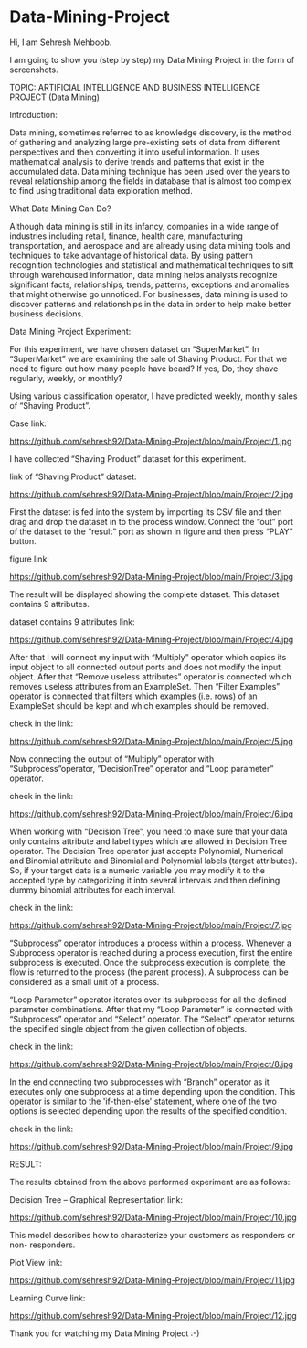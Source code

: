 # Data-Mining-Project

Hi, I am Sehresh Mehboob.

I am going to show you (step by step) my Data Mining Project in the form of screenshots.

TOPIC: ARTIFICIAL INTELLIGENCE AND BUSINESS INTELLIGENCE PROJECT (Data Mining)

Introduction:

Data mining, sometimes referred to as knowledge discovery, is the method of gathering and analyzing large pre-existing sets of data from different perspectives and then converting it into useful information. It uses mathematical analysis to derive trends and patterns that exist in the accumulated data. Data mining technique has been used over the years to reveal relationship among the fields in database that is almost too complex to find using traditional data exploration method.

What Data Mining Can Do?

Although data mining is still in its infancy, companies in a wide range of industries including retail, finance, health care, manufacturing transportation, and aerospace and are already using data mining tools and techniques to take advantage of historical data. By using pattern recognition technologies and statistical and mathematical techniques to sift through warehoused information, data mining helps analysts recognize significant facts, relationships, trends, patterns, exceptions and anomalies that might otherwise go unnoticed. For businesses, data mining is used to discover patterns and relationships in the data in order to help make better business decisions. 

Data Mining Project Experiment:

For this experiment, we have chosen dataset on “SuperMarket”.
In “SuperMarket” we are examining the sale of Shaving Product. For that we need to figure out how many people have beard? If yes, Do, they shave regularly, weekly, or monthly?

Using various classification operator, I have predicted weekly, monthly sales of “Shaving Product”.

Case link:

https://github.com/sehresh92/Data-Mining-Project/blob/main/Project/1.jpg

I have collected “Shaving Product” dataset for this experiment.

link of “Shaving Product” dataset:

https://github.com/sehresh92/Data-Mining-Project/blob/main/Project/2.jpg

First the dataset is fed into the system by importing its CSV file and then drag and drop the dataset in to the process window. Connect the “out” port of the dataset to the “result” port as shown in figure and then press “PLAY” button.

figure link: 

https://github.com/sehresh92/Data-Mining-Project/blob/main/Project/3.jpg

The result will be displayed showing the complete dataset. This dataset contains 9 attributes.

dataset contains 9 attributes link:

https://github.com/sehresh92/Data-Mining-Project/blob/main/Project/4.jpg

After that I will connect my input with “Multiply” operator which copies its input object to all connected output ports and does not modify the input object. After that “Remove useless attributes” operator is connected which removes useless attributes from an ExampleSet. Then “Filter Examples” operator is connected that filters which examples (i.e. rows) of an ExampleSet should be kept and which examples should be removed.

check in the link: 

https://github.com/sehresh92/Data-Mining-Project/blob/main/Project/5.jpg

Now connecting the output of “Multiply” operator with “Subprocess”operator, ”DecisionTree” operator and “Loop parameter” operator.

check in the link: 

https://github.com/sehresh92/Data-Mining-Project/blob/main/Project/6.jpg

When working with “Decision Tree”, you need to make sure that your data only contains attribute and label types which are allowed in Decision Tree operator. The Decision Tree operator just accepts Polynomial, Numerical and Binomial attribute and Binomial and Polynomial labels (target attributes). So, if your target data is a numeric variable you may modify it to the accepted type by categorizing it into several intervals and then defining dummy binomial attributes for each interval.

check in the link: 

https://github.com/sehresh92/Data-Mining-Project/blob/main/Project/7.jpg

“Subprocess” operator introduces a process within a process. Whenever a Subprocess operator is reached during a process execution, first the entire subprocess is executed. Once the subprocess execution is complete, the flow is returned to the process (the parent process). A subprocess can be considered as a small unit of a process.

“Loop Parameter” operator iterates over its subprocess for all the defined parameter combinations.
After that my “Loop Parameter” is connected with “Subprocess” operator and “Select” operator. The “Select” operator returns the specified single object from the given collection of objects.

check in the link: 

https://github.com/sehresh92/Data-Mining-Project/blob/main/Project/8.jpg

In the end connecting two subprocesses with “Branch” operator as it executes only one subprocess at a time depending upon the condition. This operator is similar to the 'if-then-else' statement, where one of the two options is selected depending upon the results of the specified condition.

check in the link: 

https://github.com/sehresh92/Data-Mining-Project/blob/main/Project/9.jpg

RESULT:

The results obtained from the above performed experiment are as follows:

Decision Tree – Graphical Representation link:

https://github.com/sehresh92/Data-Mining-Project/blob/main/Project/10.jpg

This model describes how to characterize your customers as responders or non- responders.

Plot View link:

https://github.com/sehresh92/Data-Mining-Project/blob/main/Project/11.jpg

Learning Curve link:

https://github.com/sehresh92/Data-Mining-Project/blob/main/Project/12.jpg

Thank you for watching my Data Mining Project :-)
